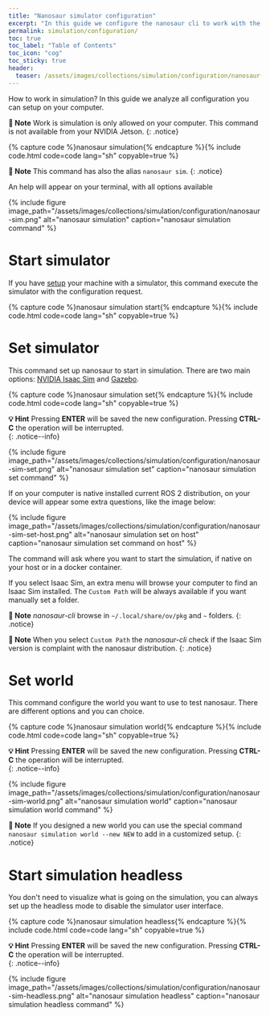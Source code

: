 ```yaml
---
title: "Nanosaur simulator configuration"
excerpt: "In this guide we configure the nanosaur cli to work with the right simulator"
permalink: simulation/configuration/
toc: true
toc_label: "Table of Contents"
toc_icon: "cog"
toc_sticky: true
header:
  teaser: /assets/images/collections/simulation/configuration/nanosaur-sim.png
---
```


How to work in simulation? In this guide we analyze all configuration you can setup on your computer.

**:memo: Note** Work is simulation is only allowed on your computer. This command is not available from your NVIDIA Jetson.
{: .notice}

{% capture code %}nanosaur simulation{% endcapture %}{% include code.html code=code lang="sh" copyable=true %}

**:memo: Note** This command has also the alias `nanosaur sim`.
{: .notice}

An help will appear on your terminal, with all options available

{% include figure image_path="/assets/images/collections/simulation/configuration/nanosaur-sim.png" alt="nanosaur simulation" caption="nanosaur simulation command" %}

# Start simulator

If you have [setup](#set-simulator) your machine with a simulator, this command execute the simulator with the configuration request.

{% capture code %}nanosaur simulation start{% endcapture %}{% include code.html code=code lang="sh" copyable=true %}

# Set simulator

This command set up nanosaur to start in simulation. There are two main options: [NVIDIA Isaac Sim](https://developer.nvidia.com/isaac/sim) and [Gazebo](https://gazebosim.org/).

{% capture code %}nanosaur simulation set{% endcapture %}{% include code.html code=code lang="sh" copyable=true %}

**:bulb: Hint** Pressing **ENTER** will be saved the new configuration. Pressing **CTRL-C** the operation will be interrupted.  
{: .notice--info}

{% include figure image_path="/assets/images/collections/simulation/configuration/nanosaur-sim-set.png" alt="nanosaur simulation set" caption="nanosaur simulation set command" %}

If on your computer is native installed current ROS 2 distribution, on your device will appear some extra questions, like the image below:

{% include figure image_path="/assets/images/collections/simulation/configuration/nanosaur-sim-set-host.png" alt="nanosaur simulation set on host" caption="nanosaur simulation set command on host" %}

The command will ask where you want to start the simulation, if native on your host or in a docker container.

If you select Isaac Sim, an extra menu will browse your computer to find an Isaac Sim installed. The `Custom Path` will be always available if you want manually set a folder.

**:memo: Note** *nanosaur-cli* browse in `~/.local/share/ov/pkg` and `~` folders.
{: .notice}

**:memo: Note** When you select `Custom Path` the *nanosaur-cli* check if the Isaac Sim version is complaint with the nanosaur distribution.
{: .notice}

# Set world

This command configure the world you want to use to test nanosaur. There are different options and you can choice.

{% capture code %}nanosaur simulation world{% endcapture %}{% include code.html code=code lang="sh" copyable=true %}

**:bulb: Hint** Pressing **ENTER** will be saved the new configuration. Pressing **CTRL-C** the operation will be interrupted.  
{: .notice--info}

{% include figure image_path="/assets/images/collections/simulation/configuration/nanosaur-sim-world.png" alt="nanosaur simulation world" caption="nanosaur simulation world command" %}

**:memo: Note** If you designed a new world you can use the special command `nanosaur simulation world --new NEW` to add in a customized setup.
{: .notice}

# Start simulation headless

You don't need to visualize what is going on the simulation, you can always set up the headless mode to disable the simulator user interface.

{% capture code %}nanosaur simulation headless{% endcapture %}{% include code.html code=code lang="sh" copyable=true %}

**:bulb: Hint** Pressing **ENTER** will be saved the new configuration. Pressing **CTRL-C** the operation will be interrupted.  
{: .notice--info}

{% include figure image_path="/assets/images/collections/simulation/configuration/nanosaur-sim-headless.png" alt="nanosaur simulation headless" caption="nanosaur simulation headless command" %}
